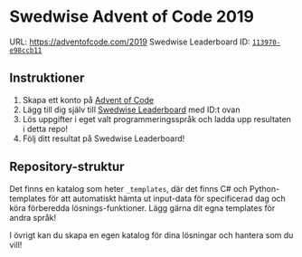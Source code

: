 # Swedwise Advent of Code 2019

URL: https://adventofcode.com/2019
Swedwise Leaderboard ID: [`113970-e98ccb11`](https://adventofcode.com/2019/leaderboard/private)

## Instruktioner

1. Skapa ett konto på [Advent of Code](https://adventofcode.com/2019)
2. Lägg till dig själv till [Swedwise Leaderboard](https://adventofcode.com/2019/leaderboard/private) med ID:t ovan
3. Lös uppgifter i eget valt programmeringsspråk och ladda upp resultaten i detta repo!
4. Följ ditt resultat på Swedwise Leaderboard!

## Repository-struktur

Det finns en katalog som heter `_templates`, där det finns C# och Python-templates för att automatiskt hämta ut input-data för specificerad dag och köra förberedda lösnings-funktioner. Lägg gärna dit egna templates för andra språk!

I övrigt kan du skapa en egen katalog för dina lösningar och hantera som du vill!
